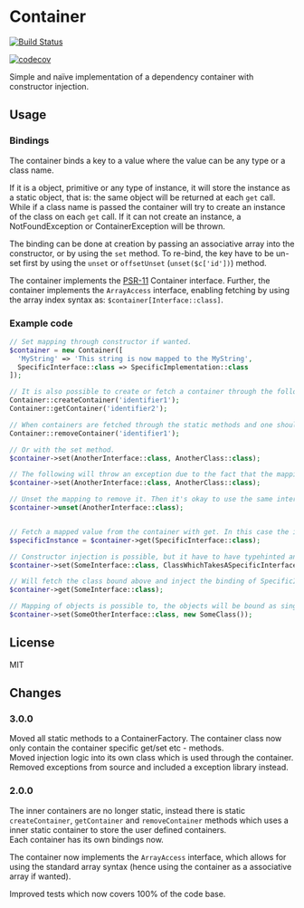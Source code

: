 # Container

[![Build Status](https://travis-ci.org/jitesoft/php-container.svg?branch=master)](https://travis-ci.org/jitesoft/php-container)

[![codecov](https://codecov.io/gh/jitesoft/php-container/branch/master/graph/badge.svg)](https://codecov.io/gh/jitesoft/php-container)

Simple and naïve implementation of a dependency container with constructor injection.  

## Usage

### Bindings

The container binds a key to a value where the value can be any type or a class name.  

If it is a object, primitive or any type of instance, it will store the instance as a static object, 
that is: the same object will be returned at each `get` call. While if a class name is passed the container
will try to create an instance of the class on each `get` call. If it can not create an instance, a NotFoundException 
or ContainerException will be thrown.

The binding can be done at creation by passing an associative array into the constructor, or by using the `set` 
method. To re-bind, the key have to be un-set first by using the `unset` or `offsetUnset` (`unset($c['id'])`) method.  

The container implements the [PSR-11](https://github.com/container-interop/fig-standards/blob/master/proposed/container.md) Container interface.
Further, the container implements the `ArrayAccess` interface, enabling fetching by using the array index syntax as: `$container[Interface::class]`.  


### Example code

```php
// Set mapping through constructor if wanted.
$container = new Container([
  'MyString' => 'This string is now mapped to the MyString',
  SpecificInterface::class => SpecificImplementation::class
]);

// It is also possible to create or fetch a container through the following static methods:
Container::createContainer('identifier1');
Container::getContainer('identifier2');

// When containers are fetched through the static methods and one should be removed, use the static removeContainer method:
Container::removeContainer('identifier1');

// Or with the set method.
$container->set(AnotherInterface::class, AnotherClass::class);

// The following will throw an exception due to the fact that the mapping already exist (looks for key).
$container->set(AnotherInterface::class, AnotherClass::class);

// Unset the mapping to remove it. Then it's okay to use the same interface as key again.
$container->unset(AnotherInterface::class);


// Fetch a mapped value from the container with get. In this case the instance will be of the AnotherClass type.
$specificInstance = $container->get(SpecificInterface::class);

// Constructor injection is possible, but it have to have typehinted and mapped types to be able to set it.
$container->set(SomeInterface::class, ClassWhichTakesASpecificInterfaceInConstructor::class);

// Will fetch the class bound above and inject the binding of SpecificInterface into the constructor.
$container->get(SomeInterface::class);

// Mapping of objects is possible to, the objects will be bound as singletons and will not be recreated.
$container->set(SomeOtherInterface::class, new SomeClass());
```

## License

MIT


## Changes

### 3.0.0

Moved all static methods to a ContainerFactory. The container class now only contain the container specific get/set etc - methods.  
Moved injection logic into its own class which is used through the container.  
Removed exceptions from source and included a exception library instead.  

### 2.0.0

The inner containers are no longer static, instead there is static `createContainer`, `getContainer` and `removeContainer` 
methods which uses a inner static container to store the user defined containers.  
Each container has its own bindings now.  

The container now implements the `ArrayAccess` interface, which allows for using the standard array syntax (hence using the 
container as a associative array if wanted).

Improved tests which now covers 100% of the code base.


